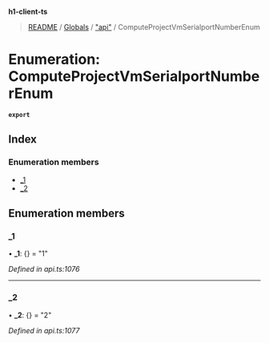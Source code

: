 **h1-client-ts**

> [README](../README.md) / [Globals](../globals.md) / ["api"](../modules/_api_.md) / ComputeProjectVmSerialportNumberEnum

# Enumeration: ComputeProjectVmSerialportNumberEnum

**`export`** 

## Index

### Enumeration members

* [\_1](_api_.computeprojectvmserialportnumberenum.md#_1)
* [\_2](_api_.computeprojectvmserialportnumberenum.md#_2)

## Enumeration members

### \_1

•  **\_1**: {} = "1"

*Defined in api.ts:1076*

___

### \_2

•  **\_2**: {} = "2"

*Defined in api.ts:1077*
